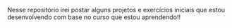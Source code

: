 Nesse repositório irei postar alguns projetos e exercícios iniciais que estou desenvolvendo com base no curso que estou aprendendo!!

